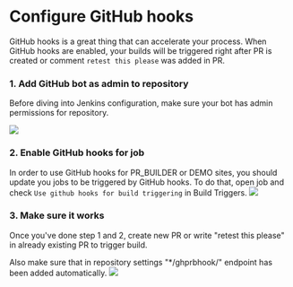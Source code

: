 Configure GitHub hooks
=====

GitHub hooks is a great thing that can accelerate your process. When GitHub hooks are enabled, your builds will be triggered right after PR is created or comment `retest this please` was added in PR.

### 1. Add GitHub bot as admin to repository

Before diving into Jenkins configuration, make sure your bot has admin permissions for repository.

![](https://cloud.githubusercontent.com/assets/1316234/18310812/5d057bfc-7509-11e6-85d8-b0292ec35dbe.png)

### 2. Enable GitHub hooks for job
In order to use GitHub hooks for PR_BUILDER or DEMO sites, you should update you jobs to be triggered by GitHub hooks.
To do that, open job and check `Use github hooks for build triggering` in Build Triggers.
![](https://cloud.githubusercontent.com/assets/1316234/18310877/c3393f6c-7509-11e6-98e3-be89374cbcad.png)

### 3. Make sure it works
Once you've done step 1 and 2, create new PR or write "retest this please" in already existing PR to trigger build.

Also make sure that in repository settings "*/ghprbhook/" endpoint has been added automatically.
![](https://cloud.githubusercontent.com/assets/1316234/18311164/83cb3e78-750b-11e6-991b-d9eca7285a06.png)
